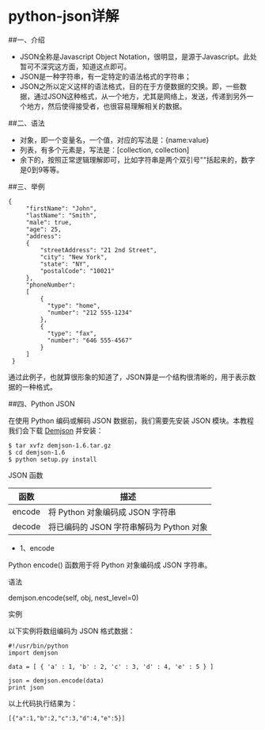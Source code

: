 # python-json详解


##一、介绍

* JSON全称是Javascript Object Notation，很明显，是源于Javascript。此处暂可不深究这方面，知道这点即可。
* JSON是一种字符串，有一定特定的语法格式的字符串；
* JSON之所以定义这样的语法格式，目的在于方便数据的交换。即，一些数据，通过JSON这种格式，从一个地方，尤其是网络上，发送，传递到另外一个地方，然后使得接受者，也很容易理解相关的数据。

##二、语法

*  对象，即一个变量名，一个值，对应的写法是：{name:value}
*  列表，有多个元素是，写法是：[collection, collection]
*  余下的，按照正常逻辑理解即可，比如字符串是两个双引号""括起来的，数字是0到9等等。

##三、举例

```
{
     "firstName": "John",
     "lastName": "Smith",
     "male": true,
     "age": 25,
     "address": 
     {
         "streetAddress": "21 2nd Street",
         "city": "New York",
         "state": "NY",
         "postalCode": "10021"
     },
     "phoneNumber": 
     [
         {
           "type": "home",
           "number": "212 555-1234"
         },
         {
           "type": "fax",
           "number": "646 555-4567"
         }
     ]
 }
```
通过此例子，也就算很形象的知道了，JSON算是一个结构很清晰的，用于表示数据的一种格式。

##四、Python JSON

在使用 Python 编码或解码 JSON 数据前，我们需要先安装 JSON 模块。本教程我们会下载 [Demjson](http://deron.meranda.us/python/demjson/) 并安装：

```
$ tar xvfz demjson-1.6.tar.gz
$ cd demjson-1.6
$ python setup.py install

```

JSON 函数

|函数|	描述|
|-|-|
|encode	|将 Python 对象编码成 JSON 字符串|
|decode	|将已编码的 JSON 字符串解码为 Python 对象|


* 1、encode

Python encode() 函数用于将 Python 对象编码成 JSON 字符串。

语法

demjson.encode(self, obj, nest_level=0)

实例

以下实例将数组编码为 JSON 格式数据：

```
#!/usr/bin/python
import demjson

data = [ { 'a' : 1, 'b' : 2, 'c' : 3, 'd' : 4, 'e' : 5 } ]

json = demjson.encode(data)
print json
```


以上代码执行结果为：

```[{"a":1,"b":2,"c":3,"d":4,"e":5}]```


